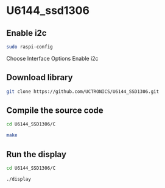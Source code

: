 # U6144_ssd1306
## Enable i2c 
```bash
sudo raspi-config
```
Choose Interface Options 
Enable i2c

##  Download library 
```bash
git clone https://github.com/UCTRONICS/U6144_SSD1306.git
```
## Compile the source code 
```bash
cd U6144_SSD1306/C 
```
```bash
make 
```


## Run the display

```bash 
cd U6144_SSD1306/C 
```
```bash 
./display 
```



